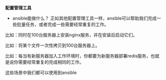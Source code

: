 **配置管理工具**

* ansible能做什么？
正如其他配置管理工具一样，ansible可以帮助我们完成一些批量任务，或者完成一些需要经常重复的工作。

比如：同时在100台服务器上安装nginx服务，并在安装后启动它们。

比如：将某个文件一次性拷贝到100台服务器上。

比如：每当有新服务器加入工作环境时，你都要为新服务器部署redis服务，也就是说你需要经常重复的完成相同的工作。

这些场景中我们都可以使用到ansible



